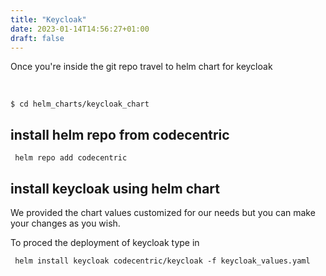 ```yaml
---
title: "Keycloak"
date: 2023-01-14T14:56:27+01:00
draft: false
---
```


Once you're inside the git repo travel to helm chart for keycloak

<br>

  `$ cd helm_charts/keycloak_chart` 
<br>
## install helm repo from codecentric 
```
 helm repo add codecentric 
```

## install keycloak using helm chart

We provided the chart values customized for our needs but you can make your changes as you wish.

To proced the deployment of keycloak type in
```
 helm install keycloak codecentric/keycloak -f keycloak_values.yaml
```